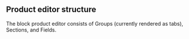 ## Product editor structure

The block product editor consists of Groups (currently rendered as tabs), Sections, and Fields.
